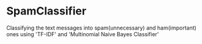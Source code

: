 # SpamClassifier
Classifying the text messages into spam(unnecessary) and ham(important) ones using 'TF-IDF' and 'Multinomial Naive Bayes Classifier'
